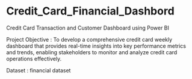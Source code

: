 # Credit_Card_Financial_Dashbord
Credit Card Transaction and Customer Dashboard using Power BI

Project Objective : To develop a comprehensive credit card weekly dashboard that provides real-time insights into key 
performance metrics and trends, enabling stakeholders to monitor and analyze credit card operations effectively.

Dataset : financial dataset
